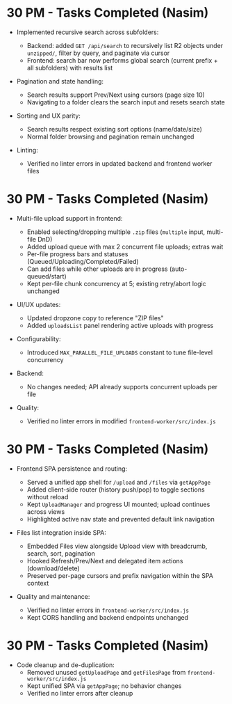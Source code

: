 # 30 PM - Tasks Completed (Nasim)

- Implemented recursive search across subfolders:
  - Backend: added `GET /api/search` to recursively list R2 objects under `unzipped/`, filter by query, and paginate via cursor
  - Frontend: search bar now performs global search (current prefix + all subfolders) with results list

- Pagination and state handling:
  - Search results support Prev/Next using cursors (page size 10)
  - Navigating to a folder clears the search input and resets search state

- Sorting and UX parity:
  - Search results respect existing sort options (name/date/size)
  - Normal folder browsing and pagination remain unchanged

- Linting:
  - Verified no linter errors in updated backend and frontend worker files

# 30 PM - Tasks Completed (Nasim)

- Multi-file upload support in frontend:
  - Enabled selecting/dropping multiple `.zip` files (`multiple` input, multi-file DnD)
  - Added upload queue with max 2 concurrent file uploads; extras wait
  - Per-file progress bars and statuses (Queued/Uploading/Completed/Failed)
  - Can add files while other uploads are in progress (auto-queued/start)
  - Kept per-file chunk concurrency at 5; existing retry/abort logic unchanged

- UI/UX updates:
  - Updated dropzone copy to reference "ZIP files"
  - Added `uploadsList` panel rendering active uploads with progress

- Configurability:
  - Introduced `MAX_PARALLEL_FILE_UPLOADS` constant to tune file-level concurrency

- Backend:
  - No changes needed; API already supports concurrent uploads per file

- Quality:
  - Verified no linter errors in modified `frontend-worker/src/index.js`

# 30 PM - Tasks Completed (Nasim)

- Frontend SPA persistence and routing:
  - Served a unified app shell for `/upload` and `/files` via `getAppPage`
  - Added client-side router (history push/pop) to toggle sections without reload
  - Kept `UploadManager` and progress UI mounted; upload continues across views
  - Highlighted active nav state and prevented default link navigation

- Files list integration inside SPA:
  - Embedded Files view alongside Upload view with breadcrumb, search, sort, pagination
  - Hooked Refresh/Prev/Next and delegated item actions (download/delete)
  - Preserved per-page cursors and prefix navigation within the SPA context

- Quality and maintenance:
  - Verified no linter errors in `frontend-worker/src/index.js`
  - Kept CORS handling and backend endpoints unchanged


# 30 PM - Tasks Completed (Nasim)

- Code cleanup and de-duplication:
  - Removed unused `getUploadPage` and `getFilesPage` from `frontend-worker/src/index.js`
  - Kept unified SPA via `getAppPage`; no behavior changes
  - Verified no linter errors after cleanup

